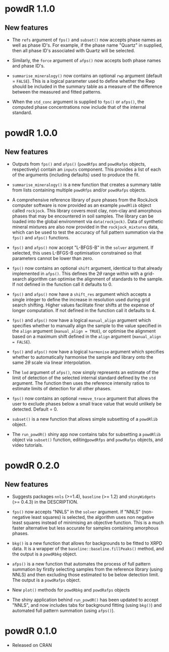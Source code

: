 # powdR 1.1.0
## New features
* The `refs` argument of `fps()` and `subset()` now accepts phase names as well as phase ID's. For example, if
  the phase name "Quartz" in supplied, then all phase ID's associated with Quartz will be selected.
  
* Similarly, the `force` argument of `afps()` now accepts both phase names and phase ID's.

* `summarise_mineralogy()` now contains an optional `rwp` argument (default = `FALSE`). This is a logical
  parameter used to define whether the Rwp should be included in the summary table as a measure of the
  difference between the measured and fitted patterns.
  
* When the `std_conc` argument is supplied to `fps()` or `afps()`, the computed phase concentrations now
  include that of the internal standard.

# powdR 1.0.0

## New features
*  Outputs from `fps()` and `afps()` (`powdRfps` and `powdRafps` objects, respectively) contain
   an `inputs` component. This provides a list of each of the arguments (including defaults) used to
   produce the fit.

*  `summarise_mineralogy()` is a new function that creates a summary table from lists containing
   multiple `powdRfps` and/or `powdRafps` objects.

*  A comprehensive reference library of pure phases from the RockJock computer software is now
   provided as an example `powdRlib` object called `rockjock`. This library covers most clay,
   non-clay and amorphous phases that may be encountered in soil samples. The library can be
   loaded into the global environment via `data(rockjock)`. Data of synthetic mineral mixtures
   are also now provided in the `rockjock_mixtures` data, which can be used to test the accuracy
   of full pattern summation via the `fps()` and `afps()` functions. 

*  `fps()` and `afps()` now accept "L-BFGS-B" in the `solver` argument. If selected, this uses
   L-BFGS-B optimisation constrained so that parameters cannot be lower than zero.

*  `fps()` now contains an optional `shift` argument, identical to that already implemented in
   `afps()`. This defines the 2$\theta$ range within with a grid-search algorithm can optimise the
    alignment of standards to the sample. If not defined in the function call it defaults to 0.
    
*  `fps()` and `afps()` now have a `shift_res` argument which accepts a single integer to define
   the increase in resolution used during grid search shifting. Higher values facilitate finer
   shifts at the expense of longer computation. If not defined in the function call it defaults
   to 4.
   
*  `fps()` and `afps()` now have a logical `manual_align` argument which specifies whether to
   manually align the sample to the value specified in the `align` argument (`manual_align = TRUE`),
   or optimise the alignment based on a maximum shift defined in the `align` argument 
   (`manual_align = FALSE`).
   
*  `fps()` and `afps()` now have a logical `harmonise` argument which specifies whether to
   automatically harmonise the sample and library onto the same 2$\theta$ scale via linear interpolation.

*  The `lod` argument of `afps()`, now simply represents an estimate of the limit of detection of
   the selected internal standard defined by the `std` argument. The function then uses the reference
   intensity ratios to estimate limits of detection for all other phases.
   
*  `fps()` now contains an optional `remove_trace` argument that allows the user to exclude phases
   below a small trace value that would unlikely be detected. Default = 0.

*  `subset()` is a new function that allows simple subsetting of a `powdRlib` object.

*  The `run_powdR()` shiny app now contains tabs for subsetting a `powdRlib` object via `subset()`
   function, editing`powdRfps` and `powdRafps` objects, and video tutorials.
   
# powdR 0.2.0

## New features

*   Suggests packages `nnls` (>=1.4), `baseline` (>= 1.2) and `shinyWidgets` (>= 0.4.3) in
    the DESCRIPTION.

*   `fps()` now accepts "NNLS" in the `solver` argument. If "NNLS" (non-negative least
    squares) is selected, the algorithm uses non negative least squares instead of
    minimising an objective function. This is a much faster alternative but less
    accurate for samples containing amorphous phases.
    
*   `bkg()` is a new function that allows for backgrounds to be fitted to XRPD data.
    It is a wrapper of the `baseline::baseline.fillPeaks()` method, and the output is
    a `powdRbkg` object.
    
*   `afps()` is a new function that automates the process of full pattern
    summation by firstly selecting samples from the reference library (using NNLS) and
    then excluding those estimated to be below detection limit. The output is a `powdRafps`
    object.
    
*   New `plot()` methods for `powdRbkg` and `powdRafps` objects 
    
*   The shiny application behind `run_powdR()` has been updated to accept "NNLS", and
    now includes tabs for background fitting (using `bkg()`) and automated full pattern
    summation (using `afps()`).
    
# powdR 0.1.0

*   Released on CRAN
